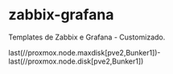 # zabbix-grafana
Templates de Zabbix e Grafana - Customizado.

last(//proxmox.node.maxdisk[pve2,Bunker1])-last(//proxmox.node.disk[pve2,Bunker1])

